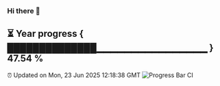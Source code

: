 ### Hi there 👋
⏳ Year progress { ██████████████▁▁▁▁▁▁▁▁▁▁▁▁▁▁▁▁ } 47.54 %
---
⏰ Updated on Mon, 23 Jun 2025 12:18:38 GMT
![Progress Bar CI](https://github.com/Moyi321/Moyi321/workflows/Progress%20Bar%20CI/badge.svg)
